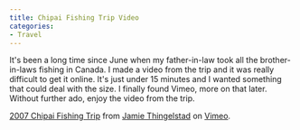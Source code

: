 ```yaml
---
title: Chipai Fishing Trip Video
categories:
- Travel
---
```


It's been a long time since June when my father-in-law took all the brother-in-laws fishing in Canada. I made a video from the trip and it was really difficult to get it online. It's just under 15 minutes and I wanted something that could deal with the size. I finally found Vimeo, more on that later.
Without further ado, enjoy the video from the trip.

  
[2007 Chipai Fishing Trip](http://www.vimeo.com/391298/l:embed_391298) from [Jamie Thingelstad](http://www.vimeo.com/thingles/l:embed_391298) on [Vimeo](http://vimeo.com/l:embed_391298).
